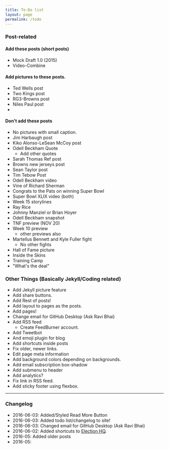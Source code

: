 ```yaml
---
title: To-Do list
layout: page
permalink: /todo
---
```


### Post-related

#### Add these posts (short posts)
  - Mock Draft 1.0 (2015)
  - Video-Combine

#### Add pictures to these posts.
  - Ted Wells post
  - Two Kings post
  - RG3-Browns post
  - Niles Paul post
  -

#### Don't add these posts
  - No pictures with small caption.
  - Jim Harbaugh post
  - Kiko Alonso-LeSean McCoy post
  - Odell Beckham Quote
    - Add other quotes
  - Sarah Thomas Ref post
  - Browns new jerseys post
  - Sean Taylor post
  - Tim Tebow Post
  - Odell Beckham video
  - Vine of Richard Sherman
  - Congrats to the Pats on winning Super Bowl
  - Super Bowl XLIX video (both)
  - Week 15 storylines
  - Ray Rice
  - Johnny Manziel or Brian Hoyer
  - Odell Beckham snapshot
  - TNF preview (NOV 20)
  - Week 10 preview
    - other previews also
  - Martellus Bennett and Kyle Fuller fight
    - No other fights
  - Hall of Fame picture
  - Inside the Skins
  - Training Camp
  - "What's the deal"

### Other Things (Basically Jekyll/Coding related)
- Add Jekyll picture feature
- Add share buttons.
- Add Rest of posts!
- Add layout to pages as the posts.
- Add pages!
- Change email for GitHub Desktop (Ask Ravi Bhai)
- Add RSS feed
  - Create FeedBurner account.
- Add Tweetbot
- And emoji plugin for blog
- Add shortcuts inside posts
- Fix older, newer links.
- Edit page meta information
- Add background colors depending on backgrounds.
- Add email subscription box-shadow
- Add submenu to header
- Add analytics?
- Fix link in RSS feed.
- Add sticky footer using flexbox.

---

### Changelog

- 2016-06-03: Added/Styled Read More Button
- 2016-06-03: Added todo list/changelog to site!
- 2016-06-03: Changed email for GitHub Desktop (Ask Ravi Bhai)
- 2016-06-02: Added shortcuts to [Election HQ](/2016/03/election-hq/).
- 2016-05: Added older posts
- 2016-05:
